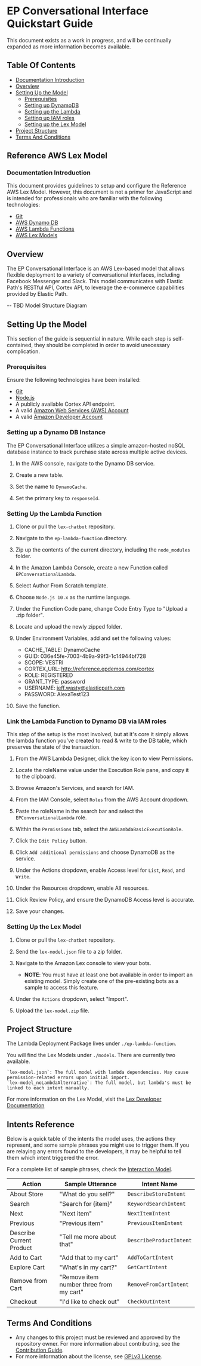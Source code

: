 # EP Conversational Interface Quickstart Guide
This document exists as a work in progress, and will be continually expanded as more information becomes available.

## Table Of Contents
* [Documentation Introduction](#documentation-introduction)
* [Overview](#overview)
* [Setting Up the Model](#setting-up-the-model)
    * [Prerequisites](#prerequisites)
    * [Setting up DynamoDB](#setting-up-a-dynamo-db-instance)
    * [Setting up the Lambda](#setting-up-the-lambda-function)
    * [Setting up IAM roles](#link-the-lambda-function-to-dynamo-db-via-iam-roles)
    * [Setting up the Lex Model](#setting-up-the-lex-model)
* [Project Structure](#project-structure)
* [Terms And Conditions](#terms-and-conditions)

## Reference AWS Lex Model

### Documentation Introduction
This document provides guidelines to setup and configure the Reference AWS Lex Model. However, this document is not a primer for JavaScript and is intended for professionals who are familiar with the following technologies:
* [Git](https://git-scm.com/downloads)
* [AWS Dynamo DB](https://aws.amazon.com/dynamodb/)
* [AWS Lambda Functions](https://aws.amazon.com/lambda/)
* [AWS Lex Models](https://aws.amazon.com/lex/)

## Overview
The EP Conversational Interface is an AWS Lex-based model that allows flexible deployment to a variety of conversational interfaces, including Facebook Messenger and Slack. This model communicates with Elastic Path's RESTful API, Cortex API, to leverage the e-commerce capabilities provided by Elastic Path.

-- TBD Model Structure Diagram

## Setting Up the Model
This section of the guide is sequential in nature. While each step is self-contained, they should be completed in order to avoid unecessary complication.

### Prerequisites
Ensure the following technologies have been installed:

* [Git](https://git-scm.com/downloads)
* [Node.js](https://nodejs.org/en/download/)
* A publicly available Cortex API endpoint.
* A valid [Amazon Web Services (AWS) Account](https://us-west-2.console.aws.amazon.com/console/)
* A valid [Amazon Developer Account](https://developer.amazon.com/)

### Setting up a Dynamo DB Instance
The EP Conversational Interface utilizes a simple amazon-hosted noSQL database instance to track purchase state across multiple active devices.

1. In the AWS console, navigate to the Dynamo DB service.

2. Create a new table.

3. Set the name to `DynamoCache`.

4. Set the primary key to `responseId`.

### Setting Up the Lambda Function
1. Clone or pull the `lex-chatbot` repository.

2. Navigate to the `ep-lambda-function` directory.

3. Zip up the contents of the current directory, including the `node_modules` folder.

4. In the Amazon Lambda Console, create a new Function called `EPConversationalLambda`.

5. Select Author From Scratch template.

6. Choose `Node.js 10.x` as the runtime language.

7. Under the Function Code pane, change Code Entry Type to "Upload a .zip folder".

8. Locate and upload the newly zipped folder.

9. Under Environment Variables, add and set the following values:
    * CACHE_TABLE:    DynamoCache
    * GUID:           036e45fe-7003-4b9a-99f3-1c14944bf728
    * SCOPE:          VESTRI
    * CORTEX_URL:     http://reference.epdemos.com/cortex
    * ROLE:           REGISTERED
    * GRANT_TYPE:     password
    * USERNAME:       jeff.wasty@elasticpath.com
    * PASSWORD:       AlexaTest123

10. Save the function.

### Link the Lambda Function to Dynamo DB via IAM roles
This step of the setup is the most involved, but at it's core it simply allows the lambda function you've created to read & write to the DB table, which preserves the state of the transaction.

1. From the AWS Lambda Designer, click the key icon to view Permissions.

2. Locate the roleName value under the Execution Role pane, and copy it to the clipboard.

3. Browse Amazon's Services, and search for IAM.

4. From the IAM Console, select `Roles` from the AWS Account dropdown.

5. Paste the roleName in the search bar and select the `EPConversationalLambda` role.

6. Within the `Permissions` tab, select the `AWSLambdaBasicExecutionRole`.

7. Click the `Edit Policy` button.

8. Click `Add additional permissions` and choose DynamoDB as the service.

9. Under the Actions dropdown, enable Access level for `List`, `Read`, and `Write`.

10. Under the Resources dropdown, enable All resources.

11. Click Review Policy, and ensure the DynamoDB Access level is accurate.

12. Save your changes.

### Setting Up the Lex Model
1. Clone or pull the `lex-chatbot` repository.

2. Send the `lex-model.json` file to a zip folder.

3. Navigate to the Amazon Lex console to view your bots.
    * <b>NOTE</b>: You must have at least one bot available in order to import an existing model.
            Simply create one of the pre-existing bots as a sample to access this feature.

4. Under the `Actions` dropdown, select "Import".

5. Upload the `lex-model.zip` file.

## Project Structure

The Lambda Deployment Package lives under `./ep-lambda-function`.

You will find the Lex Models under `./models`. There are currently two available.

    `lex-model.json`: The full model with lambda dependencies. May cause permission-related errors upon initial import.
    `lex-model_noLambdaAlternative`: The full model, but lambda's must be linked to each intent manually.

For more information on the Lex Model, visit the [Lex Developer Documentation](https://docs.aws.amazon.com/lex/latest/dg/import-export.html)

## Intents Reference
Below is a quick table of the intents the model uses, the actions they represent, and some sample phrases you might use to trigger them. If you are relaying any errors found to the developers, it may be helpful to tell them which intent triggered the error.

For a complete list of sample phrases, check the [Interaction Model](./models/lex-model.json).

| Action                    | Sample Utterance                          | Intent Name                                           |
| ------------------------- | ----------------------------------------- | ----------------------------------------------------- |
| About Store               | "What do you sell?"                       | `DescribeStoreIntent`                                 |
| Search                    | "Search for {item}"                       | `KeywordSearchIntent`                                 |
| Next                      | "Next item"                               | `NextItemIntent`                                      |
| Previous                  | "Previous item"                           | `PreviousItemIntent`                                  |
| Describe Current Product  | "Tell me more about that"                 | `DescribeProductIntent`                               |
| Add to Cart               | "Add that to my cart"                     | `AddToCartIntent`                                     |
| Explore Cart              | "What's in my cart?"                      | `GetCartIntent`                                       |
| Remove from Cart          | "Remove item number three from my cart"   | `RemoveFromCartIntent`                                |
| Checkout                  | "I'd like to check out"                   | `CheckOutIntent`                                      |

## Terms And Conditions
- Any changes to this project must be reviewed and approved by the repository owner. For more information about contributing, see the [Contribution Guide](https://github.com/elasticpath/facebook-chat/blob/master/.github/CONTRIBUTING.md).
- For more information about the license, see [GPLv3 License](https://github.com/elasticpath/facebook-chat/blob/master/LICENSE).
